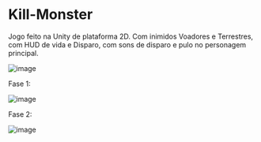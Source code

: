 # Kill-Monster
 Jogo feito na Unity de plataforma 2D. Com inimidos Voadores e Terrestres, com HUD de vida e Disparo, com sons de disparo e pulo no personagem principal.

![image](https://user-images.githubusercontent.com/81865020/216993036-cde1b1d1-657c-41a4-856d-ad68352df2d8.png)

Fase 1:

![image](https://user-images.githubusercontent.com/81865020/216993260-6312af22-f7bb-4c50-8a92-073f08fe79c7.png)

Fase 2:

![image](https://user-images.githubusercontent.com/81865020/216993544-07aa522a-b668-45e3-9743-d4d07b472d10.png)
